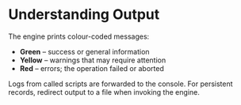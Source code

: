 # Understanding Output

The engine prints colour-coded messages:

- **Green** – success or general information
- **Yellow** – warnings that may require attention
- **Red** – errors; the operation failed or aborted

Logs from called scripts are forwarded to the console. For persistent records, redirect output to a file when invoking the engine.
